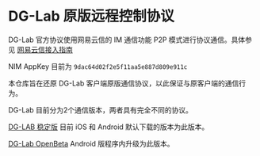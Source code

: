 # DG-Lab 原版远程控制协议
DG-Lab 官方协议使用网易云信的 IM 通信功能 P2P 模式进行协议通信。具体参见 [网易云信接入指南](https://dev.yunxin.163.com/docs/product/IM%E5%8D%B3%E6%97%B6%E9%80%9A%E8%AE%AF/%E6%96%B0%E6%89%8B%E6%8E%A5%E5%85%A5%E6%8C%87%E5%8D%97)

NIM AppKey 目前为 `9dac64d02f2e5f11aa5e887d809e911c`

本仓库旨在还原 DG-Lab 客户端原版通信协议，以此保证与原客户端的通信行为。

DG-Lab 目前分为2个通信版本，两者具有完全不同的协议。  

[DG-LAB 稳定版](README.stable.md) 目前 iOS 和 Android 默认下载的版本为此版本。

[DG-Lab OpenBeta](README.openbeta.md) Android 版程序内升级为此版本。
